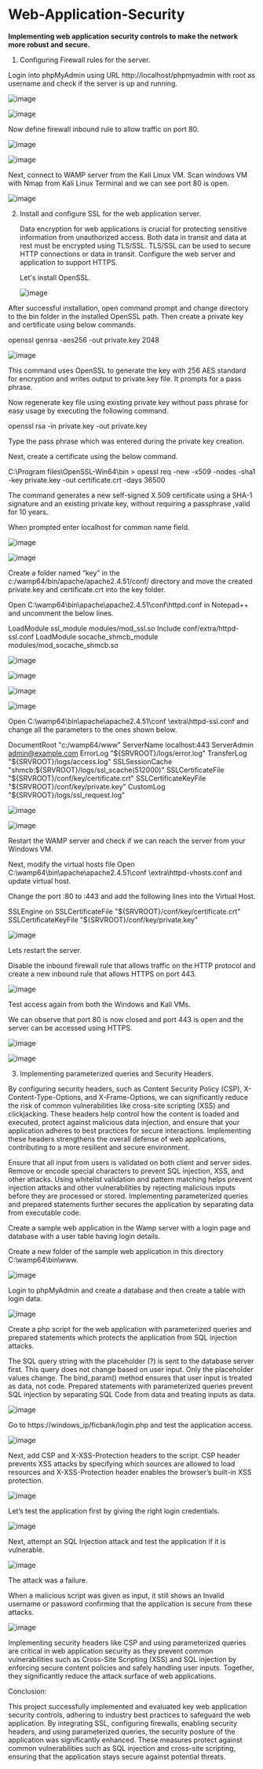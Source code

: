  # Web-Application-Security
 **Implementing web application security controls to make the network more robust and secure.**

 1. Configuring Firewall rules for the server.

Login into phpMyAdmin using URL http://localhost/phpmyadmin with root as username and check if the server is up and running.

![image](https://github.com/user-attachments/assets/93ff44af-1818-41ae-be50-568c08e2d2d5)

![image](https://github.com/user-attachments/assets/b2293db5-4bb4-49b1-b9c8-4e9e0ec85b20)

Now define firewall inbound rule to allow traffic on port 80. 

![image](https://github.com/user-attachments/assets/c696cf8c-77ff-4811-b9dd-86bf596c24d9)

![image](https://github.com/user-attachments/assets/40c5753e-6a0b-474e-83d7-824323e53a6e)

Next, connect to WAMP server from the Kali Linux VM.
Scan windows VM with Nmap from Kali Linux Terminal and we can see port 80 is open.

![image](https://github.com/user-attachments/assets/ff650b62-0516-4d46-bb43-167d61b79fe4)

2. Install and configure SSL for the web application server.

   Data encryption for web applications is crucial for protecting sensitive information from unauthorized access. Both data in transit and data at rest must be encrypted using TLS/SSL. TLS/SSL can be used to secure HTTP connections or data in transit. Configure the web server and application to support HTTPS.

   Let's install OpenSSL.

   ![image](https://github.com/user-attachments/assets/8c36050b-24c6-49d1-a36e-11e03acda862)

  After successful installation, open command prompt and change directory to the
  bin folder in the installed OpenSSL path. Then create a private key and certificate using 
  below commands.

  openssl genrsa -aes256 -out private.key 2048

  ![image](https://github.com/user-attachments/assets/8a806629-6361-4696-a6c5-580a259a3712)

  This command uses OpenSSL to generate the key with 256 AES standard for encryption and writes output to private.key file. It prompts for a pass phrase. 

Now regenerate key file using existing private key without pass phrase for easy usage
by executing the following command.

openssl rsa -in private.key -out private.key

Type the pass phrase which was entered during the private key creation.

Next, create a certificate using the below command.

C:\Program files\OpenSSL-Win64\bin > opessl req -new -x509 -nodes -sha1 -key private.key -out certificate.crt -days 36500

The command generates a new self-signed X.509 certificate using a SHA-1 signature and an existing private key, without requiring a passphrase ,valid for 10 years.

When prompted enter localhost for common name field.

![image](https://github.com/user-attachments/assets/85e670fc-6b73-4a93-bc23-68d1bb2846e0)

![image](https://github.com/user-attachments/assets/9a9a3184-8a42-41b8-8f31-87c90a62bf63)

Create a folder named “key” in the c:/wamp64/bin/apache/apache2.4.51/conf/ directory and move the created private.key and certificate.crt into the key folder.

Open C:\wamp64\bin\apache\apache2.4.51\conf\httpd.conf in Notepad++ and uncomment the below lines.

LoadModule ssl_module modules/mod_ssl.so
Include conf/extra/httpd-ssl.conf
LoadModule socache_shmcb_module modules/mod_socache_shmcb.so

![image](https://github.com/user-attachments/assets/1ea47250-5fca-4fb2-a8e6-77c59c741ed1)

![image](https://github.com/user-attachments/assets/234e68f6-dbf6-41cf-a05c-50fa7631a669)

![image](https://github.com/user-attachments/assets/0ddbd862-493d-4801-9bd5-286e43ddbc06)

![image](https://github.com/user-attachments/assets/94711959-9a3f-4728-8370-bf74da0adada)

Open C:\wamp64\bin\apache\apache2.4.51\conf \extra\httpd-ssl.conf and change all the parameters to the ones shown below.

DocumentRoot "c:/wamp64/www"
ServerName localhost:443
ServerAdmin admin@example.com
ErrorLog "${SRVROOT}/logs/error.log"
TransferLog "${SRVROOT}/logs/access.log"
SSLSessionCache "shmcb:${SRVROOT}/logs/ssl_scache(512000)"
SSLCertificateFile "${SRVROOT}/conf/key/certificate.crt"
SSLCertificateKeyFile "${SRVROOT}/conf/key/private.key"
CustomLog "${SRVROOT}/logs/ssl_request.log"

![image](https://github.com/user-attachments/assets/850f2c97-cd5f-45a8-81f2-b436ea4c5f6b)

![image](https://github.com/user-attachments/assets/5bc20f99-f054-4f4c-a1c8-078a2f4c659b)

Restart the WAMP server and check if we can reach the server from your Windows VM.

Next, modify the virtual hosts file Open C:\wamp64\bin\apache\apache2.4.51\conf \extra\httpd-vhosts.conf and update virtual host.

Change the port :80 to :443 and add the following lines into the Virtual Host.

SSLEngine on
SSLCertificateFile "${SRVROOT}/conf/key/certificate.crt"
SSLCertificateKeyFile "${SRVROOT}/conf/key/private.key"

![image](https://github.com/user-attachments/assets/d03a7ce3-cca6-41d1-9246-93dfed3a423a)

Lets restart the server.

Disable the inbound firewall rule that allows traffic on the HTTP protocol and create a new inbound rule that allows HTTPS on port 443.

![image](https://github.com/user-attachments/assets/bd4ee3f7-14c5-4274-8d4d-1e09a0eb0df4)

Test access again from both the Windows and Kali VMs.

We can observe that port 80 is now closed and port 443 is open and the server can be accessed using HTTPS.

![image](https://github.com/user-attachments/assets/f9f69e38-ab8b-4b82-a327-74010f760951)

![image](https://github.com/user-attachments/assets/2b3074bf-c920-4738-b7d9-e02fef787a5d)

3. Implementing parameterized queries and Security Headers.

By configuring security headers, such as Content Security Policy (CSP), X-Content-Type-Options, and X-Frame-Options, we can significantly reduce the risk of common vulnerabilities like cross-site scripting (XSS) and clickjacking. These headers help control how the content is loaded and executed, protect against malicious data injection, and ensure that your application adheres to best practices for secure interactions. Implementing these headers strengthens the overall defense of web applications, contributing to a more resilient and secure environment.

Ensure that all input from users is validated on both client and server sides. Remove or encode special characters to prevent SQL injection, XSS, and other attacks. Using whitelist validation and pattern matching helps prevent injection attacks and other vulnerabilities by rejecting malicious inputs before they are processed or stored. Implementing parameterized queries and prepared statements further secures the application by separating data from executable code.

Create a sample web application in the Wamp server with a login page and database with a user table having login details.

Create a new folder of the sample web application in this directory C:\wamp64\bin\www.

![image](https://github.com/user-attachments/assets/046af144-2692-4a63-89d5-5c0c6a0c3d9f)

Login to phpMyAdmin and create a database and then create a table with login data.

![image](https://github.com/user-attachments/assets/db1c5eeb-dbf2-4a0b-98a6-16f65a7c8dd6)

Create a php script for the web application with parameterized queries and prepared statements which protects the application from SQL injection attacks.

The SQL query string with the placeholder (?) is sent to the database server first. This query does not change based on user input. Only the placeholder values change. The bind_param() method ensures that user input is treated as data, not code. Prepared statements with parameterized queries prevent SQL injection by separating SQL Code from data and treating inputs as data.

![image](https://github.com/user-attachments/assets/bb0fb446-5d88-420c-ab2c-72c85d024ca2)

Go to https://windows_ip/ficbank/login.php and test the application access.

![image](https://github.com/user-attachments/assets/528aff83-9590-4e9f-ad3c-328371ea4933)

Next, add CSP and X-XSS-Protection headers to the script. CSP header prevents XSS attacks by specifying which sources are allowed to load resources and X-XSS-Protection header enables the browser’s built-in XSS protection.

![image](https://github.com/user-attachments/assets/c1aa97d6-bd8b-4bd3-b361-968dffbd40e6)

Let’s test the application first by giving the right login credentials.

![image](https://github.com/user-attachments/assets/590f65a6-27b5-47ff-9b93-ea5e70cc53da)

Next, attempt an SQL Injection attack and test the application if it is vulnerable.

![image](https://github.com/user-attachments/assets/51f9bf2a-c6e3-4037-921e-af588e2e9837)

The attack was a failure.

When a malicious script was given as input, it still shows an Invalid username or password confirming that the application is secure from these attacks.

![image](https://github.com/user-attachments/assets/bc88a527-288b-4fc3-b326-e3177eee1a09)

Implementing security headers like CSP and using parameterized queries are critical in web application security as they prevent common vulnerabilities such as Cross-Site Scripting (XSS) and SQL injection by enforcing secure content policies and safely handling user inputs. Together, they significantly reduce the attack surface of web applications.

Conclusion:

This project successfully implemented and evaluated key web application security controls, adhering to industry best practices to safeguard the web application. By integrating SSL, configuring firewalls, enabling security headers, and using parameterized queries, the security posture of the application was significantly enhanced. These measures protect against common vulnerabilities such as SQL injection and cross-site scripting, ensuring that the application stays secure against potential threats.









      






















